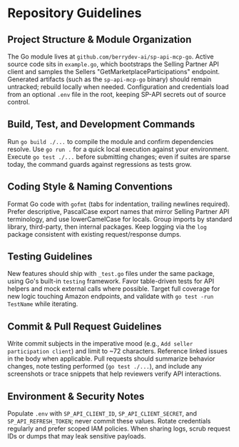 # Repository Guidelines

## Project Structure & Module Organization
The Go module lives at `github.com/berrydev-ai/sp-api-mcp-go`. Active source code sits in `example.go`, which bootstraps the Selling Partner API client and samples the Sellers "GetMarketplaceParticipations" endpoint. Generated artifacts (such as the `sp-api-mcp-go` binary) should remain untracked; rebuild locally when needed. Configuration and credentials load from an optional `.env` file in the root, keeping SP-API secrets out of source control.

## Build, Test, and Development Commands
Run `go build ./...` to compile the module and confirm dependencies resolve. Use `go run .` for a quick local execution against your environment. Execute `go test ./...` before submitting changes; even if suites are sparse today, the command guards against regressions as tests grow.

## Coding Style & Naming Conventions
Format Go code with `gofmt` (tabs for indentation, trailing newlines required). Prefer descriptive, PascalCase export names that mirror Selling Partner API terminology, and use lowerCamelCase for locals. Group imports by standard library, third-party, then internal packages. Keep logging via the `log` package consistent with existing request/response dumps.

## Testing Guidelines
New features should ship with `_test.go` files under the same package, using Go's built-in `testing` framework. Favor table-driven tests for API helpers and mock external calls where possible. Target full coverage for new logic touching Amazon endpoints, and validate with `go test -run TestName` while iterating.

## Commit & Pull Request Guidelines
Write commit subjects in the imperative mood (e.g., `Add seller participation client`) and limit to ~72 characters. Reference linked issues in the body when applicable. Pull requests should summarize behavior changes, note testing performed (`go test ./...`), and include any screenshots or trace snippets that help reviewers verify API interactions.

## Environment & Security Notes
Populate `.env` with `SP_API_CLIENT_ID`, `SP_API_CLIENT_SECRET`, and `SP_API_REFRESH_TOKEN`; never commit these values. Rotate credentials regularly and prefer scoped IAM policies. When sharing logs, scrub request IDs or dumps that may leak sensitive payloads.
